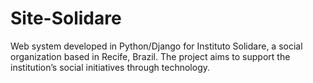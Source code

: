 # Site-Solidare
Web system developed in Python/Django for Instituto Solidare, a social organization based in Recife, Brazil. The project aims to support the institution’s social initiatives through technology.
